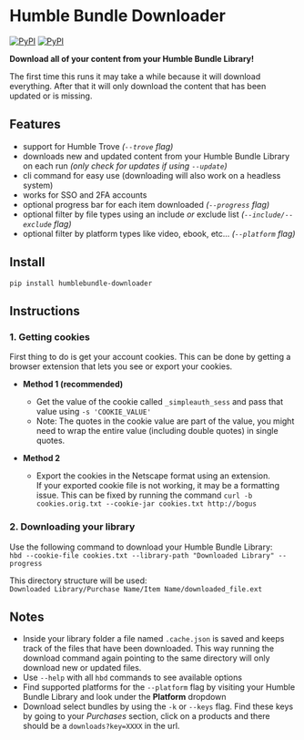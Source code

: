 # Humble Bundle Downloader

[![PyPI](https://img.shields.io/pypi/v/humblebundle-downloader.svg)](https://pypi.python.org/pypi/humblebundle-downloader)
[![PyPI](https://img.shields.io/pypi/l/humblebundle-downloader.svg)](https://pypi.python.org/pypi/humblebundle-downloader)

**Download all of your content from your Humble Bundle Library!**  

The first time this runs it may take a while because it will download everything.
After that it will only download the content that has been updated or is missing.  


## Features

- support for Humble Trove _(`--trove` flag)_
- downloads new and updated content from your Humble Bundle Library on each run _(only check for updates if using `--update`)_
- cli command for easy use (downloading will also work on a headless system)
- works for SSO and 2FA accounts
- optional progress bar for each item downloaded _(`--progress` flag)_
- optional filter by file types using an include _or_ exclude list _(`--include/--exclude` flag)_
- optional filter by platform types like video, ebook, etc... _(`--platform` flag)_


## Install

`pip install humblebundle-downloader`


## Instructions


### 1. Getting cookies

First thing to do is get your account cookies.
This can be done by getting a browser extension that lets you see or export your cookies.

- **Method 1 (recommended)**
    - Get the value of the cookie called `_simpleauth_sess` and pass that value using `-s 'COOKIE_VALUE'`
    - Note: The quotes in the cookie value are part of the value, you might need to wrap the entire value (including double quotes) in single quotes.

- **Method 2**
    - Export the cookies in the Netscape format using an extension.  
      If your exported cookie file is not working, it may be a formatting issue.
      This can be fixed by running the command `curl -b cookies.orig.txt --cookie-jar cookies.txt http://bogus`


### 2. Downloading your library

Use the following command to download your Humble Bundle Library:  
`hbd --cookie-file cookies.txt --library-path "Downloaded Library" --progress`  

This directory structure will be used:  
`Downloaded Library/Purchase Name/Item Name/downloaded_file.ext`


## Notes

- Inside your library folder a file named `.cache.json` is saved and keeps track of the files that have been downloaded.
  This way running the download command again pointing to the same directory will only download new or updated files.
- Use `--help` with all `hbd` commands to see available options
- Find supported platforms for the `--platform` flag by visiting your Humble Bundle Library
  and look under the **Platform** dropdown
- Download select bundles by using the `-k` or `--keys` flag.
  Find these keys by going to your _Purchases_ section,
  click on a products and there should be a `downloads?key=XXXX` in the url.

